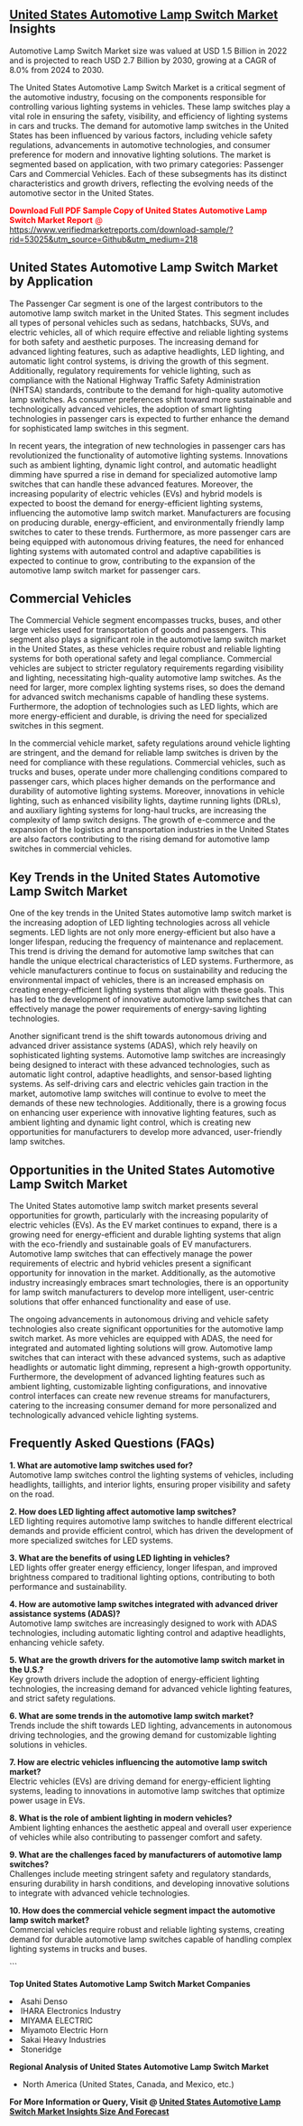 <h2><a href="https://www.verifiedmarketreports.com/download-sample/?rid=53025&amp;utm_source=Github&amp;utm_medium=218" target="_blank">United States Automotive Lamp Switch Market</a> Insights</h2><p>Automotive Lamp Switch Market size was valued at USD 1.5 Billion in 2022 and is projected to reach USD 2.7 Billion by 2030, growing at a CAGR of 8.0% from 2024 to 2030.</p><p> <p>The United States Automotive Lamp Switch Market is a critical segment of the automotive industry, focusing on the components responsible for controlling various lighting systems in vehicles. These lamp switches play a vital role in ensuring the safety, visibility, and efficiency of lighting systems in cars and trucks. The demand for automotive lamp switches in the United States has been influenced by various factors, including vehicle safety regulations, advancements in automotive technologies, and consumer preference for modern and innovative lighting solutions. The market is segmented based on application, with two primary categories: Passenger Cars and Commercial Vehicles. Each of these subsegments has its distinct characteristics and growth drivers, reflecting the evolving needs of the automotive sector in the United States. <p><span class=""><span style="color: #ff0000;"><strong>Download Full PDF Sample Copy of United States Automotive Lamp Switch Market Report</strong> @ </span><a href="https://www.verifiedmarketreports.com/download-sample/?rid=53025&amp;utm_source=Github&amp;utm_medium=218" target="_blank">https://www.verifiedmarketreports.com/download-sample/?rid=53025&amp;utm_source=Github&amp;utm_medium=218</a></span></p></p> <h2>United States Automotive Lamp Switch Market by Application</h2> <p>The Passenger Car segment is one of the largest contributors to the automotive lamp switch market in the United States. This segment includes all types of personal vehicles such as sedans, hatchbacks, SUVs, and electric vehicles, all of which require effective and reliable lighting systems for both safety and aesthetic purposes. The increasing demand for advanced lighting features, such as adaptive headlights, LED lighting, and automatic light control systems, is driving the growth of this segment. Additionally, regulatory requirements for vehicle lighting, such as compliance with the National Highway Traffic Safety Administration (NHTSA) standards, contribute to the demand for high-quality automotive lamp switches. As consumer preferences shift toward more sustainable and technologically advanced vehicles, the adoption of smart lighting technologies in passenger cars is expected to further enhance the demand for sophisticated lamp switches in this segment.</p> <p>In recent years, the integration of new technologies in passenger cars has revolutionized the functionality of automotive lighting systems. Innovations such as ambient lighting, dynamic light control, and automatic headlight dimming have spurred a rise in demand for specialized automotive lamp switches that can handle these advanced features. Moreover, the increasing popularity of electric vehicles (EVs) and hybrid models is expected to boost the demand for energy-efficient lighting systems, influencing the automotive lamp switch market. Manufacturers are focusing on producing durable, energy-efficient, and environmentally friendly lamp switches to cater to these trends. Furthermore, as more passenger cars are being equipped with autonomous driving features, the need for enhanced lighting systems with automated control and adaptive capabilities is expected to continue to grow, contributing to the expansion of the automotive lamp switch market for passenger cars.</p> <h2>Commercial Vehicles</h2> <p>The Commercial Vehicle segment encompasses trucks, buses, and other large vehicles used for transportation of goods and passengers. This segment also plays a significant role in the automotive lamp switch market in the United States, as these vehicles require robust and reliable lighting systems for both operational safety and legal compliance. Commercial vehicles are subject to stricter regulatory requirements regarding visibility and lighting, necessitating high-quality automotive lamp switches. As the need for larger, more complex lighting systems rises, so does the demand for advanced switch mechanisms capable of handling these systems. Furthermore, the adoption of technologies such as LED lights, which are more energy-efficient and durable, is driving the need for specialized switches in this segment.</p> <p>In the commercial vehicle market, safety regulations around vehicle lighting are stringent, and the demand for reliable lamp switches is driven by the need for compliance with these regulations. Commercial vehicles, such as trucks and buses, operate under more challenging conditions compared to passenger cars, which places higher demands on the performance and durability of automotive lighting systems. Moreover, innovations in vehicle lighting, such as enhanced visibility lights, daytime running lights (DRLs), and auxiliary lighting systems for long-haul trucks, are increasing the complexity of lamp switch designs. The growth of e-commerce and the expansion of the logistics and transportation industries in the United States are also factors contributing to the rising demand for automotive lamp switches in commercial vehicles.</p> <h2>Key Trends in the United States Automotive Lamp Switch Market</h2> <p>One of the key trends in the United States automotive lamp switch market is the increasing adoption of LED lighting technologies across all vehicle segments. LED lights are not only more energy-efficient but also have a longer lifespan, reducing the frequency of maintenance and replacement. This trend is driving the demand for automotive lamp switches that can handle the unique electrical characteristics of LED systems. Furthermore, as vehicle manufacturers continue to focus on sustainability and reducing the environmental impact of vehicles, there is an increased emphasis on creating energy-efficient lighting systems that align with these goals. This has led to the development of innovative automotive lamp switches that can effectively manage the power requirements of energy-saving lighting technologies.</p> <p>Another significant trend is the shift towards autonomous driving and advanced driver assistance systems (ADAS), which rely heavily on sophisticated lighting systems. Automotive lamp switches are increasingly being designed to interact with these advanced technologies, such as automatic light control, adaptive headlights, and sensor-based lighting systems. As self-driving cars and electric vehicles gain traction in the market, automotive lamp switches will continue to evolve to meet the demands of these new technologies. Additionally, there is a growing focus on enhancing user experience with innovative lighting features, such as ambient lighting and dynamic light control, which is creating new opportunities for manufacturers to develop more advanced, user-friendly lamp switches.</p> <h2>Opportunities in the United States Automotive Lamp Switch Market</h2> <p>The United States automotive lamp switch market presents several opportunities for growth, particularly with the increasing popularity of electric vehicles (EVs). As the EV market continues to expand, there is a growing need for energy-efficient and durable lighting systems that align with the eco-friendly and sustainable goals of EV manufacturers. Automotive lamp switches that can effectively manage the power requirements of electric and hybrid vehicles present a significant opportunity for innovation in the market. Additionally, as the automotive industry increasingly embraces smart technologies, there is an opportunity for lamp switch manufacturers to develop more intelligent, user-centric solutions that offer enhanced functionality and ease of use.</p> <p>The ongoing advancements in autonomous driving and vehicle safety technologies also create significant opportunities for the automotive lamp switch market. As more vehicles are equipped with ADAS, the need for integrated and automated lighting solutions will grow. Automotive lamp switches that can interact with these advanced systems, such as adaptive headlights or automatic light dimming, represent a high-growth opportunity. Furthermore, the development of advanced lighting features such as ambient lighting, customizable lighting configurations, and innovative control interfaces can create new revenue streams for manufacturers, catering to the increasing consumer demand for more personalized and technologically advanced vehicle lighting systems.</p> <h2>Frequently Asked Questions (FAQs)</h2> <p><strong>1. What are automotive lamp switches used for?</strong><br> Automotive lamp switches control the lighting systems of vehicles, including headlights, taillights, and interior lights, ensuring proper visibility and safety on the road.</p> <p><strong>2. How does LED lighting affect automotive lamp switches?</strong><br> LED lighting requires automotive lamp switches to handle different electrical demands and provide efficient control, which has driven the development of more specialized switches for LED systems.</p> <p><strong>3. What are the benefits of using LED lighting in vehicles?</strong><br> LED lights offer greater energy efficiency, longer lifespan, and improved brightness compared to traditional lighting options, contributing to both performance and sustainability.</p> <p><strong>4. How are automotive lamp switches integrated with advanced driver assistance systems (ADAS)?</strong><br> Automotive lamp switches are increasingly designed to work with ADAS technologies, including automatic lighting control and adaptive headlights, enhancing vehicle safety.</p> <p><strong>5. What are the growth drivers for the automotive lamp switch market in the U.S.?</strong><br> Key growth drivers include the adoption of energy-efficient lighting technologies, the increasing demand for advanced vehicle lighting features, and strict safety regulations.</p> <p><strong>6. What are some trends in the automotive lamp switch market?</strong><br> Trends include the shift towards LED lighting, advancements in autonomous driving technologies, and the growing demand for customizable lighting solutions in vehicles.</p> <p><strong>7. How are electric vehicles influencing the automotive lamp switch market?</strong><br> Electric vehicles (EVs) are driving demand for energy-efficient lighting systems, leading to innovations in automotive lamp switches that optimize power usage in EVs.</p> <p><strong>8. What is the role of ambient lighting in modern vehicles?</strong><br> Ambient lighting enhances the aesthetic appeal and overall user experience of vehicles while also contributing to passenger comfort and safety.</p> <p><strong>9. What are the challenges faced by manufacturers of automotive lamp switches?</strong><br> Challenges include meeting stringent safety and regulatory standards, ensuring durability in harsh conditions, and developing innovative solutions to integrate with advanced vehicle technologies.</p> <p><strong>10. How does the commercial vehicle segment impact the automotive lamp switch market?</strong><br> Commercial vehicles require robust and reliable lighting systems, creating demand for durable automotive lamp switches capable of handling complex lighting systems in trucks and buses.</p> ```</p><p><strong>Top United States Automotive Lamp Switch Market Companies</strong></p><div data-test-id=""><p><li>Asahi Denso</li><li> IHARA Electronics Industry</li><li> MIYAMA ELECTRIC</li><li> Miyamoto Electric Horn</li><li> Sakai Heavy Industries</li><li> Stoneridge</li></p><div><strong>Regional Analysis of&nbsp;United States Automotive Lamp Switch Market</strong></div><ul><li dir="ltr"><p dir="ltr">North America&nbsp;(United States, Canada, and Mexico, etc.)</p></li></ul><p><strong>For More Information or Query, Visit @&nbsp;</strong><strong><a href="https://www.verifiedmarketreports.com/product/global-automotive-lamp-switch-market-2019-by-manufacturers-regions-type-and-application-forecast-to-2024/?utm_source=Github&amp;utm_medium=218" target="_blank">United States Automotive Lamp Switch Market Insights Size And Forecast</a></strong></p></div>
